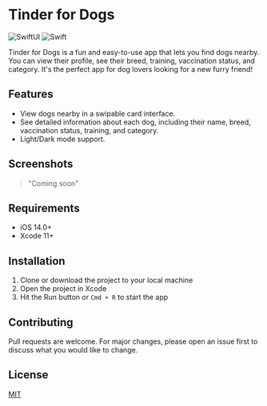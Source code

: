 # Tinder for Dogs

![SwiftUI](https://img.shields.io/badge/-SwiftUI-000?&logo=SwiftUI)
![Swift](https://img.shields.io/badge/-Swift-000?&logo=Swift)

Tinder for Dogs is a fun and easy-to-use app that lets you find dogs nearby. You can view their profile, see their breed, training, vaccination status, and category. It's the perfect app for dog lovers looking for a new furry friend!

## Features

- View dogs nearby in a swipable card interface.
- See detailed information about each dog, including their name, breed, vaccination status, training, and category.
- Light/Dark mode support.

## Screenshots

> "Coming soon"

## Requirements

- iOS 14.0+
- Xcode 11+

## Installation

1. Clone or download the project to your local machine
2. Open the project in Xcode
3. Hit the Run button or `Cmd + R` to start the app

## Contributing

Pull requests are welcome. For major changes, please open an issue first to discuss what you would like to change.

## License

[MIT](https://choosealicense.com/licenses/mit/)
